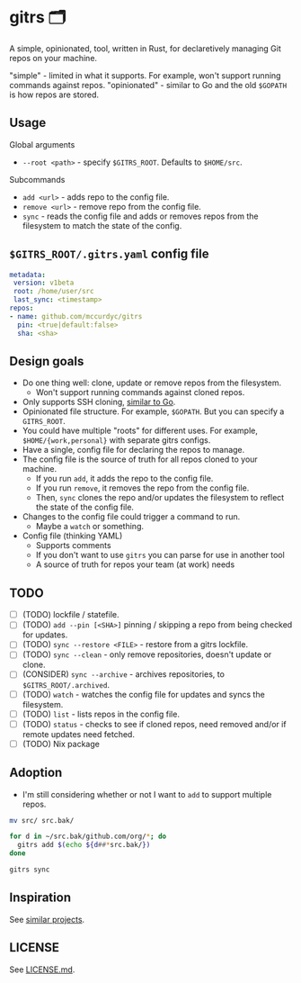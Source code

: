 <!-- vale off -->
# gitrs 🗂️

A simple, opinionated, tool, written in Rust, for declaretively managing Git
repos on your machine.
<!-- vale on -->

"simple" - limited in what it supports. For example, won't support running commands
against repos.
"opinionated" - similar to Go and the old `$GOPATH` is how repos are stored.

## Usage

Global arguments

- `--root <path>` - specify `$GITRS_ROOT`. Defaults to `$HOME/src`.

Subcommands

- `add <url>` - adds repo to the config file.
- `remove <url>` - remove repo from the config file.
- `sync` - reads the config file and adds or removes repos from the filesystem
to match the state of the config.

## `$GITRS_ROOT/.gitrs.yaml` config file

```yaml
metadata:
 version: v1beta
 root: /home/user/src
 last_sync: <timestamp>
repos:
- name: github.com/mccurdyc/gitrs
  pin: <true|default:false>
  sha: <sha>
```

## Design goals

- Do one thing well: clone, update or remove repos from the filesystem.
  - Won't support running commands against cloned repos.
- Only supports SSH cloning, [similar to Go](https://cs.opensource.google/go/go/+/refs/heads/master:src/cmd/go/internal/get/get.go%3Bdrc=91b8cc0dfaae12af1a89e2b7ad3da10728883ee1%3Bl=423).
- Opinionated file structure. For example, `$GOPATH`. But you can specify a `GITRS_ROOT`.
- You could have multiple "roots" for different uses.
For example, `$HOME/{work,personal}` with separate gitrs configs.
- Have a single, config file for declaring the repos to manage.
- The config file is the source of truth for all repos cloned to your machine.
  - If you run `add`, it adds the repo to the config file.
  - If you run `remove`, it removes the repo from the config file.
  - Then, `sync` clones the repo and/or updates the filesystem to reflect
  the state of the config file.
- Changes to the config file could trigger a command to run.
  - Maybe a `watch` or something.
- Config file (thinking YAML)
  - Supports comments
  - If you don't want to use `gitrs` you can parse for use in another tool
  - A source of truth for repos your team (at work) needs

## TODO

- [ ] (TODO) lockfile / statefile.
- [ ] (TODO) `add --pin [<SHA>]` pinning / skipping a repo from being checked for updates.
- [ ] (TODO) `sync --restore <FILE>` - restore from a gitrs lockfile.
- [ ] (TODO) `sync --clean` - only remove repositories, doesn't update or clone.
- [ ] (CONSIDER) `sync --archive` - archives repositories, to `$GITRS_ROOT/.archived`.
- [ ] (TODO) `watch` - watches the config file for updates and syncs the filesystem.
- [ ] (TODO) `list` - lists repos in the config file.
- [ ] (TODO) `status` - checks to see if cloned repos, need removed and/or if
  remote updates need fetched.
- [ ] (TODO) Nix package

## Adoption

- I'm still considering whether or not I want to `add` to support multiple repos.

```bash
mv src/ src.bak/

for d in ~/src.bak/github.com/org/*; do
  gitrs add $(echo ${d##*src.bak/})
done

gitrs sync
```

## Inspiration

See [similar projects](./docs/inspiration.md).

## LICENSE

See [LICENSE.md](./LICENSE.md).
